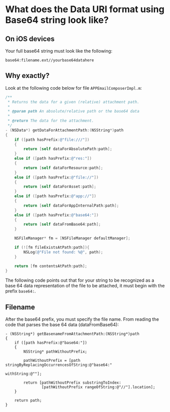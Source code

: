 # What does the Data URI format using Base64 string look like?

## On iOS devices

Your full base64 string must look like the following:

```
base64:filename.ext//yourbase64datahere
```

## Why exactly?

Look at the following code below for file `APPEmailComposerImpl.m`:

```ObjectiveC
/**
 * Returns the data for a given (relative) attachment path.
 *
 * @param path An absolute/relative path or the base64 data
 *
 * @return The data for the attachment.
 */
- (NSData*) getDataForAttachmentPath:(NSString*)path
{
    if ([path hasPrefix:@"file:///"])
    {
        return [self dataForAbsolutePath:path];
    }
    else if ([path hasPrefix:@"res:"])
    {
        return [self dataForResource:path];
    }
    else if ([path hasPrefix:@"file://"])
    {
        return [self dataForAsset:path];
    }
    else if ([path hasPrefix:@"app://"])
    {
        return [self dataForAppInternalPath:path];
    }
    else if ([path hasPrefix:@"base64:"])
    {
        return [self dataFromBase64:path];
    }

    NSFileManager* fm = [NSFileManager defaultManager];

    if (![fm fileExistsAtPath:path]){
        NSLog(@"File not found: %@", path);
    }

    return [fm contentsAtPath:path];
}
```

The following code points out that for your string to be recognized as a base 64 data representation of the file to be attached, it must begin with the prefix `base64:`.

## Filename

After the base64 prefix, you must specify the file name. From reading the code that parses the base 64 data (dataFromBase64):

```
- (NSString*) getBasenameFromAttachmentPath:(NSString*)path
{
    if ([path hasPrefix:@"base64:"])
    {
        NSString* pathWithoutPrefix;

        pathWithoutPrefix = [path stringByReplacingOccurrencesOfString:@"base64:"
                                                            withString:@""];

        return [pathWithoutPrefix substringToIndex:
                [pathWithoutPrefix rangeOfString:@"//"].location];
    }

    return path;
}
```

